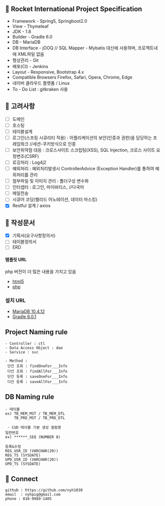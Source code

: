 ## 📖 Rocket International Project Specification


- Framework - Spring5, Springboot2.0
- View - Thymeleaf
- JDK - 1.8
- Builder - Gradle 6.0
- DB - MariaDB
- DB Interface - jOOQ // SQL Mapper - Mybatis 대신에 사용하며, 프로젝트내에 XML파일 없음
- 형상관리 - Git
- 배포(CI) - Jenkins
- Layout - Responsive, Bootstrap 4.x
- Compatible Browsers	Firefox, Safari, Opera, Chrome, Edge
- 네이버 클라우드 플랫폼 / Linux
- To - Do List : gitkraken 사용




## 📝 고려사항

- [ ] 도메인
- [ ] 호스팅
- [ ] 테이블설계
- [ ] 로그인(스프링 시큐리티 적용) : 어플리케이션의 보안(인증과 권한)을 담당하는 프레임워크 //세션-쿠키방식으로 인증 
- [ ] 보안취약점 대응 : 크로스사이트 스크립팅(XSS), SQL Injection, 크로스 사이트 요청변조(CSRF)
- [ ] 로깅처리 : Log4j2
- [ ] 예외처리 : 예외처리발생시 ControllerAdvice (Exception Handler)를 통하여 예외처리를 관리
- [ ] 첨부파일 및 이미지 관리 : 폴더구성 변수화
- [ ] 인터셉터 : 로그인, 마이바티스, //다국어
- [ ] 메일전송 
- [ ] 시큐어 코딩(벨리드 어노테이션, 데이터 마스킹)
- [X] Restful 설계 / axios

## 📑 작성문서

- [X] 기획서(요구사항정의서)
- [ ] 테이블정의서
- [ ] ERD

#### 템플릿 URL
php 버전이 더 많은 내용을 가지고 있음

 - [html5](https://themeforest.net/item/martfury-multipurpose-marketplace-html5-template-with-dashboard/23954976)
 - [php](http://demo2.drfuri.com/martfury/)

### 설치 URL

 - [MariaDB 10.4.12](https://mariadb.com/download-confirmation/?group-name=MariaDB%20Community%20Server&release-notes-uri=https%3A%2F%2Fmariadb.com%2Fkb%2Fen%2Fmariadb-10412-release-notes%2F&documentation-uri=https%3A%2F%2Fmariadb.com%2Fkb%2Fen%2Fwhat-is-mariadb-104%2F&download-uri=https%3A%2F%2Fdownloads.mariadb.com%2FMariaDB%2Fmariadb-10.4.12%2Fwinx64-packages%2Fmariadb-10.4.12-winx64.msi&product-name=MariaDB%2520Server&download-size=54.23%20MB)
 - [Gradle 6.0.1](https://gradle.org/next-steps/?version=6.0.1&format=all)

## Project Naming rule
```
- Controller : ctl
- Data Access Object : dao
- Service : svc

- Method : 
 단건 조회 : findOneFor___Info
 다건 조회 : findAllFor___Info
 단건 등록 : saveOneFor___Info
 다건 등록 : saveAllFor___Info
```

## DB Naming rule
```
- 테이블
ex) TB_MEM_MST / TB_MEM_DTL
    TB_PRD_MST / TB_PRD_DTL

 - CUD 테이블 기본 생성 컬럼명
일련번호
ex) ******_SEQ (NUMBER 8)

등록&수정
REG_USR_ID (VARCHAR(20))
REG_TS (SYSDATE)
UPD_USR_ID (VARCHAR(20))
UPD_TS (SYSDATE)
```



## 🤝 Connect
```
github : https://github.com/nyh1030
email  : nyhpig@gmail.com
phone : 010-9989-1405
```
